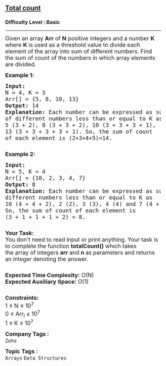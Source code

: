 <h2><a href="https://practice.geeksforgeeks.org/problems/total-count2415/1?page=1&difficulty[]=-1&status[]=unsolved&sortBy=submissions">Total count</a></h2><h3>Difficulty Level : Basic</h3><hr><div class="problems_problem_content__Xm_eO"><p><span style="font-size:18px">Given an array <strong>Arr</strong> of <strong>N</strong> positive integers and a number <strong>K</strong> where <strong>K</strong> is used as a threshold value to divide each element of the array into sum of different numbers. Find the sum of count of the numbers in which array elements are divided.</span></p>

<p><span style="font-size:18px"><strong>Example 1:</strong></span></p>

<pre><span style="font-size:18px"><strong>Input:
</strong>N = 4, K = 3
Arr[] = {5, 8, 10, 13}
<strong>Output:</strong> 14
<strong>Explanation:</strong> Each number can be expressed as sum 
of different numbers less than or equal to K as
5 (3 + 2), 8 (3 + 3 + 2), 10 (3 + 3 + 3 + 1), 
13 (3 + 3 + 3 + 3 + 1). So, the sum of count 
of each element is (2+3+4+5)=14.
</span></pre>

<p><br>
<span style="font-size:18px"><strong>Example 2:</strong></span></p>

<pre><span style="font-size:18px"><strong>Input:
</strong>N = 5, K = 4
Arr[] = {10, 2, 3, 4, 7}
<strong>Output:</strong> 8
<strong>Explanation:</strong>&nbsp;Each number can be expressed as sum of
different numbers less than or equal to K as
10 (4 + 4 + 2), 2 (2), 3 (3), 4 (4) and 7 (4 + 3).
So, the sum of count of each element is 
(3 + 1 + 1 + 1 + 2) = 8.
</span></pre>

<p><br>
<span style="font-size:18px"><strong>Your Task:</strong><br>
You don't need to read input or print anything. Your task is to complete the function&nbsp;<strong>totalCount()</strong>&nbsp;which takes the&nbsp;array of integers&nbsp;<strong>arr</strong>&nbsp;and&nbsp;<strong>n&nbsp;</strong>as parameters and returns an integer denoting the answer.</span></p>

<p><br>
<span style="font-size:18px"><strong>Expected Time Complexity:</strong>&nbsp;O(N)<br>
<strong>Expected Auxiliary Space:</strong>&nbsp;O(1)</span></p>

<p><br>
<span style="font-size:18px"><strong>Constraints:</strong><br>
1 ≤ N ≤ 10<sup>7</sup><br>
0 ≤ Arr<sub>i</sub> ≤ 10<sup>7</sup><br>
1 ≤ K ≤ 10<sup>7</sup></span></p>
</div><p><span style=font-size:18px><strong>Company Tags : </strong><br><code>Zoho</code>&nbsp;<br><p><span style=font-size:18px><strong>Topic Tags : </strong><br><code>Arrays</code>&nbsp;<code>Data Structures</code>&nbsp;